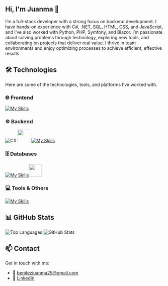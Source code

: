 ## Hi, I'm Juanma 👋
I’m a full-stack developer with a strong focus on backend development. I have hands-on experience with C#, .NET, SQL, HTML, CSS, and JavaScript, and I’ve also worked with Python, PHP, Symfony, and Blazor.
I’m passionate about solving problems through technology, exploring new tools, and collaborating on projects that deliver real value. I thrive in team environments and enjoy optimizing processes to achieve efficient, effective results
## 🛠️ Technologies
Here are some of the technologies, tools, and platforms I’ve worked with.

### 🌐 Frontend
[![My Skills](https://skillicons.dev/icons?i=js,html,css,ts,react,tailwind,bootstrap)](https://skillicons.dev)

### ⚙️ Backend
![C#](https://skillicons.dev/icons?i=cs) <img src="https://upload.wikimedia.org/wikipedia/commons/d/d0/Blazor.png" width="40" height="40"/>
[![My Skills](https://skillicons.dev/icons?i=php,symfony,python)](https://skillicons.dev)

### 🗄️ Databases
[![My Skills](https://skillicons.dev/icons?i=mysql)](https://skillicons.dev)<img src="https://cdn.simpleicons.org/mariadb/003545" width="40" height="40"/>

### 💻 Tools & Others
[![My Skills](https://skillicons.dev/icons?i=github,git,vscode,visualstudio,pycharm,postman)](https://skillicons.dev)

## 📊 GitHub Stats
![Top Languages](https://github-readme-stats.vercel.app/api/top-langs/?username=JuanmaBenitez73&layout=donut&theme=dark)
![GitHub Stats](https://github-readme-stats.vercel.app/api?username=JuanmaBenitez73&show_icons=true&theme=dark)

## 📫 Contact
Get in touch with me:
- 📧 [benitezjuanma25@gmail.com](mailto:benitezjuanma25@gmail.com)  
- 💼 [LinkedIn](https://www.linkedin.com/in/juanma-benítez-691688326/)


<!--
**JuanmaBenitez73/JuanmaBenitez73** is a ✨ _special_ ✨ repository because its `README.md` (this file) appears on your GitHub profile.

Here are some ideas to get you started:

- 🔭 I’m currently working on ...
- 🌱 I’m currently learning ...
- 👯 I’m looking to collaborate on ...
- 🤔 I’m looking for help with ...
- 💬 Ask me about ...
- 📫 How to reach me: ...
- 😄 Pronouns: ...
- ⚡ Fun fact: ...
-->
